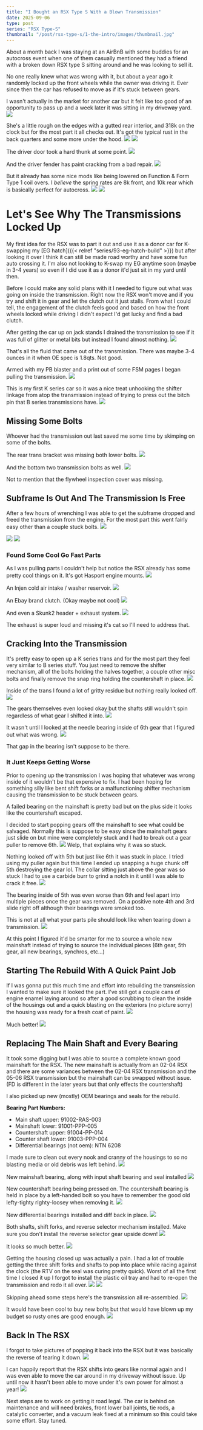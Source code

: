```yaml
---
title: "I Bought an RSX Type S With a Blown Transmission"
date: 2025-09-06
type: post
series: "RSX Type-S"
thumbnail: "/post/rsx-type-s/1-the-intro/images/thumbnail.jpg"
---
```


About a month back I was staying at an AirBnB with some buddies for an autocross event when one of them casually mentioned they had a friend with a broken down RSX type S sitting around and he was looking to sell it.

No one really knew what was wrong with it, but about a year ago it randomly locked up the front wheels while the owner was driving it. Ever since then the car has refused to move as if it's stuck between gears.

I wasn't actually in the market for another car but it felt like too good of an opportunity to pass up and a week later it was sitting in my ~~driveway~~ yard.
![](./images/1a.jpg)

She's a little rough on the edges with a gutted rear interior, and 318k on the clock but for the most part it all checks out. It's got the typical rust in the back quarters and some more under the hood.
![](./images/1b.jpg)
![](./images/1c.jpg)

The driver door took a hard thunk at some point.
![](./images/1d.jpg)

And the driver fender has paint cracking from a bad repair.
![](./images/1e.jpg)

But it already has some nice mods like being lowered on Function & Form Type 1 coil overs. I _believe_ the spring rates are 8k front, and 10k rear which is basically perfect for autocross.
![](./images/1f.jpg)
![](./images/1g.jpg)

# Let's See Why The Transmissions Locked Up

My first idea for the RSX was to part it out and use it as a donor car for K-swapping my [EG hatch]({{< relref "series/93-eg-hatch-build" >}}) but after looking it over I think it can still be made road worthy and have some fun auto crossing it. I'm also not looking to K-swap my EG anytime soon (maybe in 3-4 years) so even if I did use it as a donor it'd just sit in my yard until then.

Before I could make any solid plans with it I needed to figure out what was going on inside the transmission. Right now the RSX won't move and if you try and shift it in gear and let the clutch out it just stalls. From what I could tell, the engagement of the clutch feels good and based on how the front wheels locked while driving I didn't expect I'd get lucky and find a bad clutch.

After getting the car up on jack stands I drained the transmission to see if it was full of glitter or metal bits but instead I found almost nothing.
![](./images/2a.jpg)

That's all the fluid that came out of the transmission. There was maybe 3-4 ounces in it when OE spec is 1.8qts. Not good.

Armed with my PB blaster and a print out of some FSM pages I began pulling the transmission.
![](./images/2b.jpg)

This is my first K series car so it was a nice treat unhooking the shifter linkage from atop the transmission instead of trying to press out the bitch pin that B series transmissions have.
![](./images/2c.jpg)

## Missing Some Bolts

Whoever had the transmission out last saved me some time by skimping on some of the bolts.

The rear trans bracket was missing both lower bolts.
![](./images/2d.jpg)

And the bottom two transmission bolts as well.
![](./images/2e.jpg)

Not to mention that the flywheel inspection cover was missing.

## Subframe Is Out And The Transmission Is Free

After a few hours of wrenching I was able to get the subframe dropped and freed the transmission from the engine. For the most part this went fairly easy other than a couple stuck bolts.
![](./images/2g.jpg)

![](./images/2h.jpg)
![](./images/2i.jpg)

### Found Some Cool Go Fast Parts

As I was pulling parts I couldn't help but notice the RSX already has some pretty cool things on it. It's got Hasport engine mounts.
![](./images/2f.jpg)

An Injen cold air intake / washer reservoir.
![](./images/2k.jpg)

An Ebay brand clutch. (Okay maybe not cool)
![](./images/2j.jpg)

And even a Skunk2 header + exhaust system.
![](./images/2jj.jpg)

The exhaust is super loud and missing it's cat so I'll need to address that.

## Cracking Into the Transmission

It's pretty easy to open up a K series trans and for the most part they feel very similar to B series stuff. You just need to remove the shifter mechanism, all of the bolts holding the halves together, a couple other misc bolts and finally remove the snap ring holding the countershaft in place.
![](./images/3a.jpg)

Inside of the trans I found a lot of gritty residue but nothing really looked off.
![](./images/3b.jpg)

The gears themselves even looked okay but the shafts still wouldn't spin regardless of what gear I shifted it into.
![](./images/3c.jpg)

It wasn't until I looked at the needle bearing inside of 6th gear that I figured out what was wrong.
![](./images/3d.jpg)

That gap in the bearing isn't suppose to be there.

### It Just Keeps Getting Worse

Prior to opening up the transmission I was hoping that whatever was wrong inside of it wouldn't be that expensive to fix. I had been hoping for something silly like bent shift forks or a malfunctioning shifter mechanism causing the transmission to be stuck between gears.

A failed bearing on the mainshaft is pretty bad but on the plus side it looks like the countershaft escaped.

I decided to start popping gears off the mainshaft to see what could be salvaged. Normally this is suppose to be easy since the mainshaft gears just slide on but mine were completely stuck and I had to break out a gear puller to remove 6th.
![](./images/3e.jpg)
Welp, that explains why it was so stuck.

Nothing looked off with 5th but just like 6th it was stuck in place. I tried using my puller again but this time I ended up snapping a huge chunk off 5th destroying the gear lol. The collar sitting just above the gear was so stuck I had to use a carbide burr to grind a notch in it until I was able to crack it free.
![](./images/3f.jpg)

The bearing inside of 5th was even worse than 6th and feel apart into multiple pieces once the gear was removed. On a positive note 4th and 3rd slide right off although their bearings were smoked too.

This is not at all what your parts pile should look like when tearing down a transmission.
![](./images/3g.jpg)

At this point I figured it'd be smarter for me to source a whole new mainshaft instead of trying to source the individual pieces (6th gear, 5th gear, all new bearings, synchros, etc...)

## Starting The Rebuild With A Quick Paint Job

If I was gonna put this much time and effort into rebuilding the transmission I wanted to make sure it looked the part. I've still got a couple cans of engine enamel laying around so after a good scrubbing to clean the inside of the housings out and a quick blasting on the exteriors (no picture sorry) the housing was ready for a fresh coat of paint.
![](./images/3h.jpg)

Much better!
![](./images/4a.jpg)

## Replacing The Main Shaft and Every Bearing

It took some digging but I was able to source a complete known good mainshaft for the RSX. The new mainshaft is actually from an 02-04 RSX and there are some variances between the 02-04 RSX transmission and the 05-06 RSX transmission but the mainshaft can be swapped without issue. (FD is different in the later years but that only effects the countershaft)

I also picked up new (mostly) OEM bearings and seals for the rebuild.

**Bearing Part Numbers:**

- Main shaft upper: 91002-RAS-003
- Mainshaft lower: 91001-PPP-005
- Countershaft upper: 91004-PP-014
- Counter shaft lower: 91003-PPP-004
- Differential bearings (not oem): NTN 6208

I made sure to clean out every nook and cranny of the housings to so no blasting media or old debris was left behind.
![](./images/4b.jpg)

New mainshaft bearing, along with input shaft bearing and seal installed
![](./images/4c.jpg)

New countershaft bearing being pressed on. The countershaft bearing is held in place by a left-handed bolt so you have to remember the good old lefty-tighty righty-loosey when removing it.
![](./images/4d.jpg)

New differential bearings installed and diff back in place.
![](./images/4e.jpg)

Both shafts, shift forks, and reverse selector mechanism installed. Make sure you don't install the reverse selector gear upside down!
![](./images/4f.jpg)

It looks so much better.
![](./images/4g.jpg)

Getting the housing closed up was actually a pain. I had a lot of trouble getting the three shift forks and shafts to pop into place while racing against the clock (the RTV on the seal was curing pretty quick). Worst of all the first time I closed it up I forgot to install the plastic oil tray and had to re-open the transmission and redo it all over.
![](./images/4h.jpg)
![](./images/4i.jpg)

Skipping ahead some steps here's the transmission all re-assembled.
![](./images/4j.jpg)

It would have been cool to buy new bolts but that would have blown up my budget so rusty ones are good enough.
![](./images/4k.jpg)

## Back In The RSX

I forgot to take pictures of popping it back into the RSX but it was basically the reverse of tearing it down.
![](./images/5a.jpg)

I can happily report that the RSX shifts into gears like normal again and I was even able to move the car around in my driveway without issue. Up until now it hasn't been able to move under it's own power for almost a year!
![](./images/5b.jpg)

Next steps are to work on getting it road legal. The car is behind on maintenance and will need brakes, front lower ball joints, tie rods, a catalytic converter, and a vacuum leak fixed at a minimum so this could take some effort. Stay tuned.
